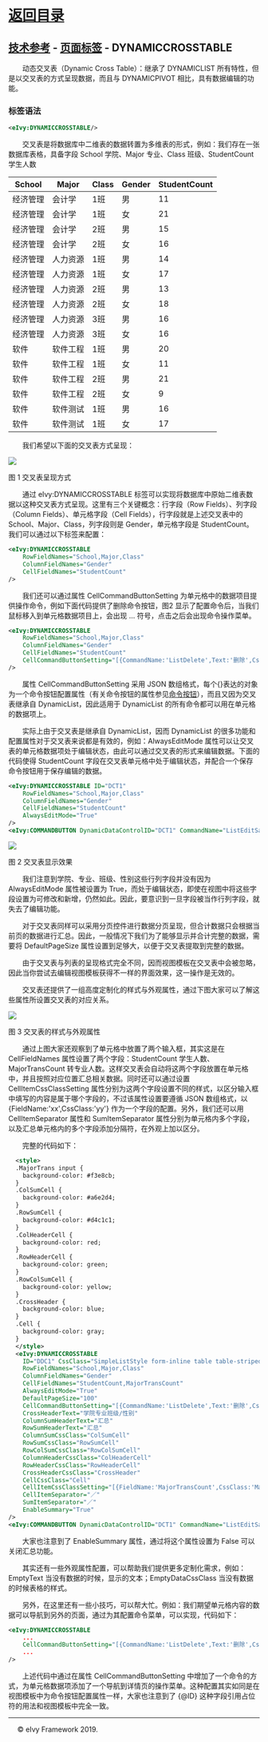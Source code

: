 # [返回目录](../../README.html)

## [技术参考](../Index.html) - [页面标签](../Page.html) - DYNAMICCROSSTABLE

&emsp;&emsp;动态交叉表（Dynamic Cross Table）：继承了 DYNAMICLIST 所有特性，但是以交叉表的方式呈现数据，而且与 DYNAMICPIVOT 相比，具有数据编辑的功能。  

### 标签语法

```xml
<eIvy:DYNAMICCROSSTABLE/>
```

&emsp;&emsp;交叉表是将数据库中二维表的数据转置为多维表的形式，例如：我们存在一张数据库表格，具备字段 School 学院、Major 专业、Class 班级、StudentCount 学生人数  

|School|Major|Class|Gender|StudentCount|
|---|---|---|---|---|
|经济管理|会计学|1班|男|11|
|经济管理|会计学|1班|女|21|
|经济管理|会计学|2班|男|15|
|经济管理|会计学|2班|女|16|
|经济管理|人力资源|1班|男|14|
|经济管理|人力资源|1班|女|17|
|经济管理|人力资源|2班|男|13|
|经济管理|人力资源|2班|女|18|
|经济管理|人力资源|3班|男|16|
|经济管理|人力资源|3班|女|16|
|软件|软件工程|1班|男|20|
|软件|软件工程|1班|女|11|
|软件|软件工程|2班|男|21|
|软件|软件工程|2班|女|9|
|软件|软件测试|1班|男|16|
|软件|软件测试|1班|女|17|

&emsp;&emsp;我们希望以下面的交叉表方式呈现：  

<img src="../Image/2020072202.png"></img>

图 1 交叉表呈现方式

&emsp;&emsp;通过 eIvy:DYNAMICCROSSTABLE 标签可以实现将数据库中原始二维表数据以这种交叉表方式呈现。这里有三个关键概念：行字段（Row Fields）、列字段（Column Fields）、单元格字段（Cell Fields），行字段就是上述交叉表中的 School、Major、Class，列字段则是 Gender，单元格字段是 StudentCount。我们可以通过以下标签来配置：  

```xml
<eIvy:DYNAMICCROSSTABLE
    RowFieldNames="School,Major,Class"
    ColumnFieldNames="Gender"
    CellFieldNames="StudentCount"
/>
```

&emsp;&emsp;我们还可以通过属性 CellCommandButtonSetting 为单元格中的数据项目提供操作命令，例如下面代码提供了删除命令按钮，图2 显示了配置命令后，当我们鼠标移入到单元格数据项目上，会出现 ... 符号，点击之后会出现命令操作菜单。

```xml
<eIvy:DYNAMICCROSSTABLE
    RowFieldNames="School,Major,Class"
    ColumnFieldNames="Gender"
    CellFieldNames="StudentCount"
    CellCommandButtonSetting="[{CommandName:'ListDelete',Text:'删除',CssClass:'fa fa-close',Prompt:'删除数据后无法恢复，是否执行删除？'}]"
/>
```

&emsp;&emsp;属性 CellCommandButtonSetting 采用 JSON 数组格式，每个{}表达的对象为一个命令按钮配置属性（有关命令按钮的属性参见[命令按钮](../Index.html)），而且又因为交叉表继承自 DynamicList，因此适用于 DynamicList 的所有命令都可以用在单元格的数据项上。

&emsp;&emsp;实际上由于交叉表是继承自 DynamicList，因而 DynamicList 的很多功能和配置属性对于交叉表来说都是有效的，例如：AlwaysEditMode 属性可以让交叉表的单元格数据项处于编辑状态，由此可以通过交叉表的形式来编辑数据。下面的代码使得 StudentCount 字段在交叉表单元格中处于编辑状态，并配合一个保存命令按钮用于保存编辑的数据。

```xml
<eIvy:DYNAMICCROSSTABLE ID="DCT1"
    RowFieldNames="School,Major,Class"
    ColumnFieldNames="Gender"
    CellFieldNames="StudentCount"
    AlwaysEditMode="True"
/>
<eIvy:COMMANDBUTTON DynamicDataControlID="DCT1" CommandName="ListEditSave" Text="保存" CssClass="btn btn-primary"/>
```

<img src="../Image/2020072301.png"></img>

图 2 交叉表显示效果  

&emsp;&emsp;我们注意到学院、专业、班级、性别这些行列字段并没有因为 AlwaysEditMode 属性被设置为 True，而处于编辑状态，即使在视图中将这些字段设置为可修改和新增，仍然如此。因此，要意识到一旦字段被当作行列字段，就失去了编辑功能。  

&emsp;&emsp;对于交叉表同样可以采用分页控件进行数据分页呈现，但合计数据只会根据当前页的数据进行汇总。因此，一般情况下我们为了能够显示并合计完整的数据，需要将 DefaultPageSize 属性设置到足够大，以便于交叉表提取到完整的数据。  

&emsp;&emsp;由于交叉表与列表的呈现格式完全不同，因而视图模板在交叉表中会被忽略，因此当你尝试去编辑视图模板获得不一样的界面效果，这一操作是无效的。  

&emsp;&emsp;交叉表还提供了一组高度定制化的样式与外观属性，通过下图大家可以了解这些属性所设置交叉表的对应关系。  

<img src="../Image/2020072302.png"></img>

图 3 交叉表的样式与外观属性  

&emsp;&emsp;通过上图大家还观察到了单元格中放置了两个输入框，其实这是在 CellFieldNames 属性设置了两个字段：StudentCount 学生人数、MajorTransCount 转专业人数。这样交叉表会自动将这两个字段放置在单元格中，并且按照对应位置汇总相关数据。同时还可以通过设置 CellItemCssClassSetting 属性分别为这两个字段设置不同的样式，以区分输入框中填写的内容是属于哪个字段的，不过该属性设置要遵循 JSON 数组格式，以 {FieldName:'xx',CssClass:'yy'} 作为一个字段的配置。另外，我们还可以用 CellItemSeparator 属性和 SumItemSeparator 属性分别为单元格内多个字段，以及汇总单元格内的多个字段添加分隔符，在外观上加以区分。  

&emsp;&emsp;完整的代码如下：  

```xml
  <style>
  .MajorTrans input {
    background-color: #f3e8cb;
  }
  .ColSumCell {
    background-color: #a6e2d4;
  }
  .RowSumCell {
    background-color: #d4c1c1;
  }
  .ColHeaderCell {
    background-color: red;
  }
  .RowHeaderCell {
    background-color: green;
  }
  .RowColSumCell {
    background-color: yellow;
  }
  .CrossHeader {
    background-color: blue;
  }
  .Cell {
    background-color: gray;
  }
  </style>
  <eIvy:DYNAMICCROSSTABLE
    ID="DDC1" CssClass="SimpleListStyle form-inline table table-striped table-bordered table-hover"
    RowFieldNames="School,Major,Class"
    ColumnFieldNames="Gender"
    CellFieldNames="StudentCount,MajorTransCount"
    AlwaysEditMode="True"
    DefaultPageSize="100"
    CellCommandButtonSetting="[{CommandName:'ListDelete',Text:'删除',CssClass:'fa fa-close',Prompt:'删除数据后无法恢复，是否执行删除？'}]"
    CrossHeaderText="学院专业班级/性别"
    ColumnSumHeaderText="汇总"
    RowSumHeaderText="汇总"
    ColumnSumCssClass="ColSumCell"
    RowSumCssClass="RowSumCell"
    RowColSumCssClass="RowColSumCell"
    ColumnHeaderCssClass="ColHeaderCell"
    RowHeaderCssClass="RowHeaderCell"
    CrossHeaderCssClass="CrossHeader"
    CellCssClass="Cell"
    CellItemCssClassSetting="[{FieldName:'MajorTransCount',CssClass:'MajorTrans'}]"
    CellItemSeparator="／"
    SumItemSeparator="／"
    EnableSummary="True"
/>
<eIvy:COMMANDBUTTON DynamicDataControlID="DCT1" CommandName="ListEditSave" Text="保存" CssClass="btn btn-primary"/>
```

&emsp;&emsp;大家也注意到了 EnableSummary 属性，通过将这个属性设置为 False 可以关闭汇总功能。  

&emsp;&emsp;其实还有一些外观属性配置，可以帮助我们提供更多定制化需求，例如：EmptyText 当没有数据的时候，显示的文本；EmptyDataCssClass 当没有数据的时候表格的样式。  

&emsp;&emsp;另外，在这里还有一些小技巧，可以帮大忙。例如：我们期望单元格内容的数据可以导航到另外的页面，通过为其配置命令菜单，可以实现，代码如下：  

```xml
<eIvy:DYNAMICCROSSTABLE
    ...
    CellCommandButtonSetting="[{CommandName:'ListDelete',Text:'删除',CssClass:'fa fa-close',Prompt:'删除数据后无法恢复，是否执行删除？'},{CommandName:'Empty',Text:' 查看详情',CssClass:'fa fa-info',NavigateUrl:'~/Students/DispForm?ID={@ID}'}]"
    ...
/>
```

&emsp;&emsp;上述代码中通过在属性 CellCommandButtonSetting 中增加了一个命令的方式，为单元格数据项添加了一个导航到详情页的操作菜单。这种配置其实如同是在视图模板中为命令按钮配置属性一样，大家也注意到了 {@ID} 这种字段引用占位符的用法和视图模板中完全一致。

---
&emsp; &copy; eIvy Framework 2019.
